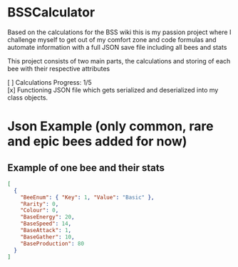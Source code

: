 # BSSCalculator
Based on the calculations for the BSS wiki this is my passion project where I challenge myself to get out of my comfort zone and code formulas and automate information with a full JSON save file including all bees and stats  

This project consists of two main parts, the calculations and storing of each bee with their respective attributes  

[ ] Calculations Progress: 1/5 <br />
[x] Functioning JSON file which gets serialized and deserialized into my class objects.<br />

# Json Example (only common, rare and epic bees added for now)
## Example of one bee and their stats
```json
[
  {
    "BeeEnum": { "Key": 1, "Value": "Basic" },
    "Rarity": 0,
    "Colour": 0,
    "BaseEnergy": 20,
    "BaseSpeed": 14,
    "BaseAttack": 1,
    "BaseGather": 10,
    "BaseProduction": 80
  }
]

```

